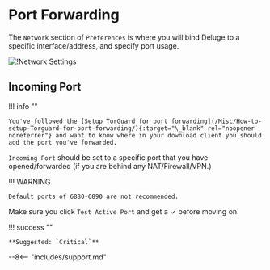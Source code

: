 # Port Forwarding

The `Network` section of `Preferences` is where you will bind Deluge to a specific interface/address, and specify port usage.

![!Network Settings](images/Deluge-port-forwarding.png)

## Incoming Port

!!! info ""

    You've followed the [Setup TorGuard for port forwarding](/Misc/How-to-setup-Torguard-for-port-forwarding/){:target="\_blank" rel="noopener noreferrer"} and want to know where in your download client you should add the port you've forwarded.

`Incoming Port` should be set to a specific port that you have opened/forwarded (if you are behind any NAT/Firewall/VPN.)

!!! WARNING

    Default ports of 6880-6890 are not recommended.

Make sure you click `Test Active Port` and get a ✓ before moving on.

!!! success ""

    **Suggested: `Critical`**

--8<-- "includes/support.md"
